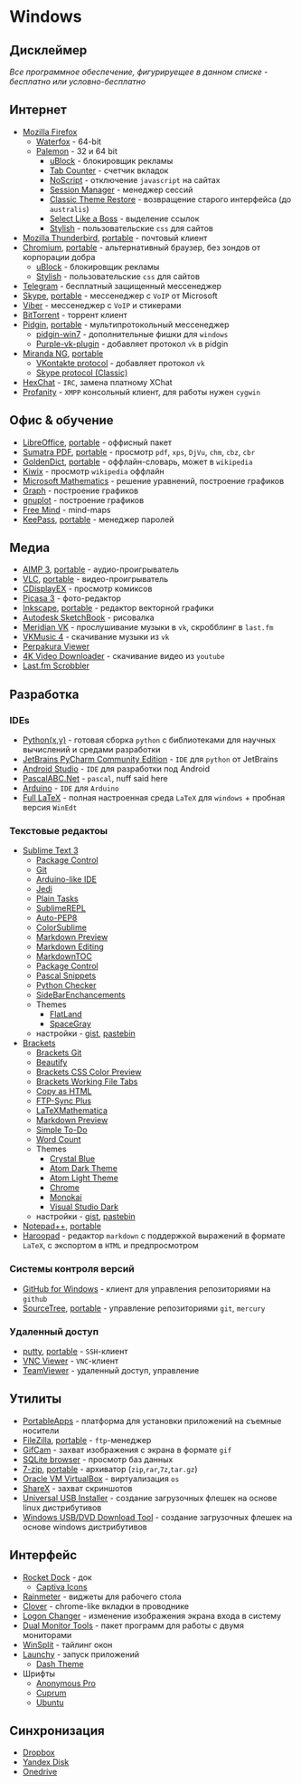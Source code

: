 # Windows

## Дисклеймер
*Все программное обеспечение, фигурируещее в данном списке - бесплатно или условно-бесплатно*

## Интернет
- [Mozilla Firefox](https://www.mozilla.org/en-US/firefox/desktop/)
	- [Waterfox](https://www.waterfoxproject.org/) - 64-bit
	- [Palemon](http://www.palemoon.org/) - 32 и 64 bit
		+ [uBlock](https://addons.mozilla.org/en-US/firefox/addon/ublock/) - блокировщик рекламы
		+ [Tab Counter](https://addons.mozilla.org/en-US/firefox/addon/tab-counter/?src=api) - счетчик вкладок
		+ [NoScript](https://addons.mozilla.org/en-US/firefox/addon/noscript/?src=search) - отключение `javascript` на сайтах
		+ [Session Manager](https://addons.mozilla.org/en-US/firefox/addon/session-manager/?src=ss) - менеджер сессий
		+ [Classic Theme Restore](https://addons.mozilla.org/en-US/firefox/addon/classicthemerestorer/?src=ss) - возвращение старого интерфейса (до `australis`)
		+ [Select Like a Boss](https://addons.mozilla.org/en-US/firefox/addon/select-like-a-boss/?src=api) - выделение ссылок
		+ [Stylish](https://addons.mozilla.org/en-US/firefox/addon/stylish/?src=ss) - пользовательские `css` для сайтов
-  [Mozilla Thunderbird](https://www.mozilla.org/ru/thunderbird), [portable](http://portableapps.com/apps/internet/thunderbird_portable) - почтовый клиент
-  [Chromium](https://chocolatey.org/packages/chromium), [portable](https://download-chromium.appspot.com/) - альтернативный браузер, без зондов от корпорации добра
	+  [uBlock](https://chrome.google.com/webstore/detail/ublock/epcnnfbjfcgphgdmggkamkmgojdagdnn) - блокировщик рекламы
	+  [Stylish](https://chrome.google.com/webstore/detail/stylish/fjnbnpbmkenffdnngjfgmeleoegfcffe) - пользовательские `css` для сайтов
-  [Telegram](https://telegram.org/) - бесплатный защищенный мессенеджер
-  [Skype](http://www.skype.com/en/), [portable](http://portableapps.com/apps/internet/skype_portable) - мессенеджер с `VoIP` от Microsoft
-  [Viber](http://www.viber.com/en/) - мессенеджер с `VoIP` и стикерами
-  [BitTorrent](http://www.bittorrent.com/bittorrent-pro/compare) - торрент клиент
-  [Pidgin](https://pidgin.im/), [portable](http://portableapps.com/apps/internet/pidgin_portable) - мультипротокольный мессенеджер
	+  [pidgin-win7](https://github.com/eionrobb/pidgin-win7) - дополнительные фишки для `windows`
	+  [Purple-vk-plugin](https://bitbucket.org/olegoandreev/purple-vk-plugin) - добавляет протокол `vk` в pidgin
- [Miranda NG](http://www.miranda-ng.org/en/), [portable](http://portableapps.com/apps/internet/miranda-ng-portable)
	- [VKontakte protocol](http://wiki.miranda-ng.org/index.php?title=Plugin:VKontakte/en) - добавляет протокол `vk`
	- [Skype protocol (Classic)](http://wiki.miranda-ng.org/index.php?title=Plugin:SkypeClassic/en)
- [HexChat](http://hexchat.github.io/) - `IRC`, замена платному XChat
- [Profanity](http://www.profanity.im/index.html) - `XMPP` консольный клиент, для работы нужен `cygwin`

## Офис & обучение
-  [LibreOffice](https://www.libreoffice.org/), [portable](http://portableapps.com/apps/office/libreoffice_portable) - оффисный пакет
-  [Sumatra PDF](http://www.sumatrapdfreader.org/free-pdf-reader.html), [portable](http://portableapps.com/apps/office/sumatra_pdf_portable) - просмотр `pdf`, `xps`, `DjVu`, `chm`, `cbz`, `cbr` 
-  [GoldenDict](http://goldendict.org/), [portable](http://portableapps.com/apps/education/goldendict_portable) - оффлайн-словарь, может в `wikipedia`
-  [Kiwix](https://sourceforge.net/projects/kiwix/?source=directory) - просмотр `wikipedia` оффлайн
-  [Microsoft Mathematics](http://www.microsoft.com/ru-RU/download/details.aspx?id=15702) - решение уравнений, построение графиков
-  [Graph](http://www.padowan.dk/) - построение графиков
-  [gnuplot](http://gnuplot.sourceforge.net/) - построение графиков
-  [Free Mind](http://freemind.sourceforge.net/wiki/index.php/Download) - mind-maps
-  [KeePass](http://keepass.info/), [portable](http://portableapps.com/apps/utilities/keepass_portable) - менеджер паролей

## Медиа
-  [AIMP 3](http://www.aimp.ru/), [portable](http://portableapps.com/apps/music_video/aimp-portable) - аудио-проигрыватель
-  [VLC](http://www.videolan.org/vlc/), [portable](http://portableapps.com/apps/music_video/vlc_portable) - видео-проигрыватель
-  [CDisplayEX](http://www.cdisplayex.com/) - просмотр комиксов
-  [Picasa 3](http://picasa.google.com/) - фото-редактор
-  [Inkscape](https://inkscape.org/en/), [portable](http://portableapps.com/apps/graphics_pictures/inkscape_portable) - редактор векторной графики
-  [Autodesk SketchBook](https://www.sketchbook.com/desktop) - рисовалка
-  [Meridian VK](http://meridianvk.com/) - прослушивание музыки в `vk`, скробблинг в `last.fm`
-  [VKMusic 4](http://vkmusic.citynov.ru/) - скачивание музыки из `vk`
-  [Perpakura Viewer](http://www.tamasoft.co.jp/pepakura-en/download/viewer.html)
-  [4K Video Downloader](https://www.4kdownload.com/) - скачивание видео из `youtube`
-  [Last.fm Scrobbler](http://www.lastfm.ru/download)

## Разработка
### IDEs
-  [Python(x,y)](https://code.google.com/p/pythonxy/) - готовая сборка `python` с библиотеками для научных вычислений и средами разработки
-  [JetBrains PyCharm Community Edition](http://www.jetbrains.com/pycharm/) - `IDE` для `python` от JetBrains
-  [Android Studio](http://developer.android.com/sdk/index.html) - `IDE` для разработки под Android
-  [PascalABC.Net](http://pascalabc.net/en/) - `pascal`, nuff said here
-  [Arduino](http://arduino.cc/) - `IDE` для `Arduino`
-  [Full LaTeX](http://rutracker.org/forum/viewtopic.php?t=3865802) - полная настроенная среда `LaTeX` для `windows` + пробная версия `WinEdt`
### Текстовые редактоы
-  [Sublime Text 3](http://www.sublimetext.com/)
	+  [Package Control](https://packagecontrol.io/)
	+  [Git](https://packagecontrol.io/packages/Git)
	+  [Arduino-like IDE](https://packagecontrol.io/packages/Arduino-like%20IDE)
	+  [Jedi](https://packagecontrol.io/packages/Jedi%20-%20Python%20autocompletion)
	+  [Plain Tasks](https://packagecontrol.io/packages/PlainTasks)
	+  [SublimeREPL](https://packagecontrol.io/packages/SublimeREPL)
	+  [Auto-PEP8](https://packagecontrol.io/packages/AutoPEP8)
	+  [ColorSublime](https://packagecontrol.io/packages/Colorsublime)
	+  [Markdown Preview](https://packagecontrol.io/packages/Markdown%20Preview)
	+  [Markdown Editing](https://packagecontrol.io/packages/MarkdownEditing)
	+  [MarkdownTOC](https://packagecontrol.io/packages/MarkdownTOC)
	+  [Package Control](https://packagecontrol.io/installation)
	+  [Pascal Snippets](https://packagecontrol.io/packages/Pascal%20Snippets)
	+  [Python Checker](https://packagecontrol.io/packages/Python%20Checker)
	+  [SideBarEnchancements](https://packagecontrol.io/packages/SideBarEnhancements)
	+ Themes
		*  [FlatLand](https://packagecontrol.io/packages/Theme%20-%20Flatland)
		*  [SpaceGray](https://packagecontrol.io/packages/Theme%20-%20Spacegray)
	+  настройки - [gist](https://gist.github.com/murych/51319440ebc3b816902f), [pastebin](http://pastebin.com/1EB3xj9K)
-  [Brackets](http://brackets.io/)
	+  [Brackets Git](https://github.com/zaggino/brackets-git)
	+  [Beautify](https://github.com/drewhamlett/brackets-beautify)
	+  [Brackets CSS Color Preview](https://github.com/cmgddd/Brackets-css-color-preview)
	+  [Brackets Working File Tabs](https://github.com/demonmhon/brackets-working-file-tabs)
	+  [Copy as HTML](https://github.com/peterflynn/copy-as-html)
	+  [FTP-Sync Plus](https://github.com/timburgess/brackets-ftp-sync)
	+  [LaTeXMathematica](https://github.com/Wikunia/brackets-LaTeXMathematica)
	+  [Markdown Preview](https://github.com/gruehle/MarkdownPreview)
	+  [Simple To-Do](https://github.com/ovk/brackets-simple-todo)
	+  [Word Count](https://github.com/cfjedimaster/Word-Count-Extension)
	+ Themes
		*  [Crystal Blue](https://github.com/TadorHead/Crystal%20Blue)
		*  [Atom Dark Theme](https://github.com/yasinkuyu/brackets-atom-dark)
		*  [Atom Light Theme](https://github.com/yasinkuyu/brackets-atom-light)
		*  [Chrome](https://github.com/Brackets-Themes/Chrome)
		*  [Monokai](https://github.com/Brackets-Themes/Monokai)
		*  [Visual Studio Dark](https://github.com/fergaldoyle/brackets-visual-studio-dark)
	+  настройки - [gist](https://gist.github.com/murych/cebeaf911581fede7764), [pastebin](http://pastebin.com/zSfFwtVU)
-  [Notepad++](http://notepad-plus-plus.org/), [portable](http://portableapps.com/apps/development/notepadpp_portable)
-  [Haroopad](http://pad.haroopress.com/) - редактор `markdown` с поддержкой выражений в формате `LaTeX`, с экспортом в `HTML` и предпросмотром

### Системы контроля версий
-  [GitHub for Windows](https://windows.github.com/) - клиент для управления репозиториями на `github`
-  [SourceTree](http://www.sourcetreeapp.com/?utm_source=internal&utm_medium=link&utm_campaign=clone_repo_win), [portable](https://answers.atlassian.com/questions/176912/) - управление репозиториями `git`, `mercury`
### Удаленный доступ
-  [putty](http://www.putty.org/), [portable](http://portableapps.com/apps/internet/putty_portable) - `SSH`-клиент
-  [VNC Viewer](http://www.realvnc.com/) - `VNC`-клиент
-  [TeamViewer](https://www.teamviewer.com/ru/index.aspx) - удаленный доступ, управление


## Утилиты   
-  [PortableApps](http://portableapps.com/) - платформа для установки приложений на съемные носители
-  [FileZilla](http://filezilla.ru/), [portable](http://portableapps.com/apps/internet/filezilla_portable) - `ftp`-менеджер 
-  [GifCam](http://blog.bahraniapps.com/gifcam/) - захват изображения с экрана в формате `gif`
-  [SQLite browser](https://github.com/sqlitebrowser/sqlitebrowser) - просмотр баз данных
-  [7-zip](http://www.7-zip.org/), [portable](http://portableapps.com/apps/utilities/7-zip_portable) - архиватор (`zip`,`rar`,`7z`,`tar.gz`)
-  [Oracle VM VirtualBox](https://www.virtualbox.org/) - виртуализация `os`
-  [ShareX](https://getsharex.com/) - захват скриншотов
-  [Universal USB Installer](http://www.pendrivelinux.com/universal-usb-installer-easy-as-1-2-3/) - создание загрузочных флешек на основе linux дистрибутивов
-  [Windows USB/DVD Download Tool](http://wudt.codeplex.com/#) - создание загрузочных флешек на основе windows дистрибутивов

## Интерфейс
- [Rocket Dock](http://rocketdock.com/) - док
	+ [Captiva Icons](https://github.com/captiva-project/captiva-icon-theme)
- [Rainmeter](http://rainmeter.net/) - виджеты для рабочего стола
- [Clover](http://ejie.me/) - chrome-like вкладки в проводнике
- [Logon Changer](http://tweaks.com/software/tweakslogon/) - изменение изображения экрана входа в систему
- [Dual Monitor Tools](http://dualmonitortool.sourceforge.net/) - пакет программ для работы с двумя мониторами
- [WinSplit](http://download.cnet.com/WinSplit-Revolution/3000-2072_4-10971915.html) - тайлинг окон
- [Launchy](http://www.launchy.net/) - запуск приложений
	+ [Dash Theme](http://neiio.deviantart.com/art/Dash-Launchy-470792798)
- Шрифты
	+  [Anonymous Pro](http://www.marksimonson.com/fonts/view/anonymous-pro)
	+  [Cuprum](http://www.fontsquirrel.com/fonts/cuprum)
	+  [Ubuntu](http://font.ubuntu.com/)

## Синхронизация
-  [Dropbox](https://www.dropbox.com/)
-  [Yandex Disk](https://disk.yandex.ru/download/YandexDiskSetup.exe?referer=webinterface)
-  [Onedrive](https://onedrive.live.com/about/ru-ru/download/)
